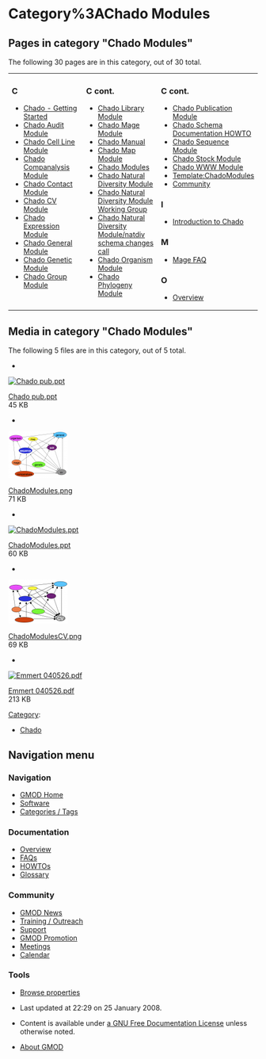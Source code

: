 



<span id="top"></span>




# <span dir="auto">Category%3AChado Modules</span>










## Pages in category "Chado Modules"

The following 30 pages are in this category, out of 30 total.



<table style="width: 100%;">
<colgroup>
<col style="width: 33%" />
<col style="width: 33%" />
<col style="width: 33%" />
</colgroup>
<tbody>
<tr class="odd" style="vertical-align: top;">
<td style="width: 33.3%"><h3 id="c">C</h3>
<ul>
<li><a href="Chado_-_Getting_Started"
title="Chado - Getting Started">Chado - Getting Started</a></li>
<li><a href="Chado_Audit_Module" title="Chado Audit Module">Chado Audit
Module</a></li>
<li><a href="Chado_Cell_Line_Module"
title="Chado Cell Line Module">Chado Cell Line Module</a></li>
<li><a href="Chado_Companalysis_Module"
title="Chado Companalysis Module">Chado Companalysis Module</a></li>
<li><a href="Chado_Contact_Module" title="Chado Contact Module">Chado
Contact Module</a></li>
<li><a href="Chado_CV_Module" title="Chado CV Module">Chado CV
Module</a></li>
<li><a href="Chado_Expression_Module"
title="Chado Expression Module">Chado Expression Module</a></li>
<li><a href="Chado_General_Module" title="Chado General Module">Chado
General Module</a></li>
<li><a href="Chado_Genetic_Module" title="Chado Genetic Module">Chado
Genetic Module</a></li>
<li><a href="Chado_Group_Module" title="Chado Group Module">Chado Group
Module</a></li>
</ul></td>
<td style="width: 33.3%"><h3 id="c-cont.">C cont.</h3>
<ul>
<li><a href="Chado_Library_Module" title="Chado Library Module">Chado
Library Module</a></li>
<li><a href="Chado_Mage_Module" title="Chado Mage Module">Chado Mage
Module</a></li>
<li><a href="Chado_Manual" title="Chado Manual">Chado Manual</a></li>
<li><a href="Chado_Map_Module" title="Chado Map Module">Chado Map
Module</a></li>
<li><a href="Chado_Modules" title="Chado Modules">Chado Modules</a></li>
<li><a href="Chado_Natural_Diversity_Module.1"
title="Chado Natural Diversity Module">Chado Natural Diversity
Module</a></li>
<li><a href="Chado_Natural_Diversity_Module_Working_Group"
title="Chado Natural Diversity Module Working Group">Chado Natural
Diversity Module Working Group</a></li>
<li><a href="Chado_Natural_Diversity_Module/natdiv_schema_changes_call"
title="Chado Natural Diversity Module/natdiv schema changes call">Chado
Natural Diversity Module/natdiv schema changes call</a></li>
<li><a href="Chado_Organism_Module" title="Chado Organism Module">Chado
Organism Module</a></li>
<li><a href="Chado_Phylogeny_Module"
title="Chado Phylogeny Module">Chado Phylogeny Module</a></li>
</ul></td>
<td style="width: 33.3%"><h3 id="c-cont.-1">C cont.</h3>
<ul>
<li><a href="Chado_Publication_Module"
title="Chado Publication Module">Chado Publication Module</a></li>
<li><a href="Chado_Schema_Documentation_HOWTO"
title="Chado Schema Documentation HOWTO">Chado Schema Documentation
HOWTO</a></li>
<li><a href="Chado_Sequence_Module" title="Chado Sequence Module">Chado
Sequence Module</a></li>
<li><a href="Chado_Stock_Module" title="Chado Stock Module">Chado Stock
Module</a></li>
<li><a href="Chado_WWW_Module" title="Chado WWW Module">Chado WWW
Module</a></li>
<li><a href="Template:ChadoModules"
title="Template:ChadoModules">Template:ChadoModules</a></li>
<li><a href="Community" title="Community">Community</a></li>
</ul>
<h3 id="i">I</h3>
<ul>
<li><a href="Introduction_to_Chado"
title="Introduction to Chado">Introduction to Chado</a></li>
</ul>
<h3 id="m">M</h3>
<ul>
<li><a href="Mage_FAQ" title="Mage FAQ">Mage FAQ</a></li>
</ul>
<h3 id="o">O</h3>
<ul>
<li><a href="Overview" title="Overview">Overview</a></li>
</ul></td>
</tr>
</tbody>
</table>




## Media in category "Chado Modules"

The following 5 files are in this category, out of 5 total.

- 

  

  

  <a href="File:Chado_pub.ppt" class="image"><img
  src="../mediawiki/skins/common/images/icons/fileicon.png" width="120"
  height="120" alt="Chado pub.ppt" /></a>

  

  

  

  [Chado pub.ppt](File:Chado_pub.ppt "File:Chado pub.ppt")  
  45 KB  

  

  

- 

  

  

  <a href="File:ChadoModules.png" class="image"><img
  src="https://raw.githubusercontent.com/GMOD/gmod.github.io/main/mediawiki/images/thumb/c/cf/ChadoModules.png/120px-ChadoModules.png"
  width="120" height="94" alt="ChadoModules.png" /></a>

  

  

  

  [ChadoModules.png](File:ChadoModules.png "File:ChadoModules.png")  
  71 KB  

  

  

- 

  

  

  <a href="File:ChadoModules.ppt" class="image"><img
  src="../mediawiki/skins/common/images/icons/fileicon.png" width="120"
  height="120" alt="ChadoModules.ppt" /></a>

  

  

  

  [ChadoModules.ppt](File:ChadoModules.ppt "File:ChadoModules.ppt")  
  60 KB  

  

  

- 

  

  

  <a href="File:ChadoModulesCV.png" class="image"><img
  src="https://raw.githubusercontent.com/GMOD/gmod.github.io/main/mediawiki/images/thumb/b/b5/ChadoModulesCV.png/120px-ChadoModulesCV.png"
  width="120" height="88" alt="ChadoModulesCV.png" /></a>

  

  

  

  [ChadoModulesCV.png](File:ChadoModulesCV.png "File:ChadoModulesCV.png")  
  69 KB  

  

  

- 

  

  

  <a href="File:Emmert_040526.pdf" class="image"><img
  src="../mediawiki/skins/common/images/icons/fileicon-pdf.png"
  width="120" height="120" alt="Emmert 040526.pdf" /></a>

  

  

  

  [Emmert 040526.pdf](File:Emmert_040526.pdf "File:Emmert 040526.pdf")  
  213 KB  

  

  





[Category](Special%3ACategories "Special%3ACategories"):

- [Chado](Category%3AChado "Category%3AChado")






## Navigation menu






### 



<a href="Main_Page"
style="background-image: url(../images/GMOD-cogs.png);"
title="Visit the main page"></a>


### Navigation



- <span id="n-GMOD-Home">[GMOD Home](Main_Page)</span>
- <span id="n-Software">[Software](GMOD_Components)</span>
- <span id="n-Categories-.2F-Tags">[Categories /
  Tags](Categories)</span>




### Documentation



- <span id="n-Overview">[Overview](Overview)</span>
- <span id="n-FAQs">[FAQs](Category%3AFAQ)</span>
- <span id="n-HOWTOs">[HOWTOs](Category%3AHOWTO)</span>
- <span id="n-Glossary">[Glossary](Glossary)</span>




### Community



- <span id="n-GMOD-News">[GMOD News](GMOD_News)</span>
- <span id="n-Training-.2F-Outreach">[Training /
  Outreach](Training_and_Outreach)</span>
- <span id="n-Support">[Support](Support)</span>
- <span id="n-GMOD-Promotion">[GMOD Promotion](GMOD_Promotion)</span>
- <span id="n-Meetings">[Meetings](Meetings)</span>
- <span id="n-Calendar">[Calendar](Calendar)</span>




### Tools

- <span id="t-smwbrowselink"><a href="Special%3ABrowse/Category%3AChado_Modules" rel="smw-browse">Browse
  properties</a></span>



- <span id="footer-info-lastmod">Last updated at 22:29 on 25 January
  2008.</span>
<!-- - <span id="footer-info-viewcount">20,877 page views.</span> -->
- <span id="footer-info-copyright">Content is available under
  <a href="http://www.gnu.org/licenses/fdl-1.3.html" class="external"
  rel="nofollow">a GNU Free Documentation License</a> unless otherwise
  noted.</span>

<!-- -->

- <span id="footer-places-about">[About
  GMOD](GMOD%3AAbout "GMOD%3AAbout")</span>

<!-- -->




